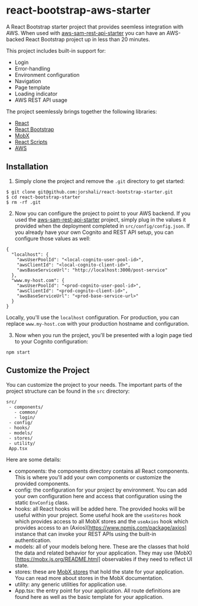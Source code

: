 # react-bootstrap-aws-starter

A React Bootstrap starter project that provides seemless integration with AWS.  When used with [aws-sam-rest-api-starter](https://github.com/jorshali/aws-sam-rest-api-starter) you can have an AWS-backed React Bootstrap project up in less than 20 minutes.

This project includes built-in support for:

- Login
- Error-handling
- Environment configuration
- Navigation
- Page template
- Loading indicator
- AWS REST API usage

The project seemlessly brings together the following libraries:

- [React](https://reactjs.org)
- [React Bootstrap](https://react-bootstrap.github.io)
- [MobX](https://mobx.js.org/README.html)
- [React Scripts](https://www.npmjs.com/package/react-scripts)
- [AWS](https://aws.amazon.com)

## Installation

1.  Simply clone the project and remove the `.git` directory to get started:

```
$ git clone git@github.com:jorshali/react-bootstrap-starter.git
$ cd react-bootstrap-starter
$ rm -rf .git
```

2.  Now you can configure the project to point to your AWS backend.  If you used the [aws-sam-rest-api-starter](https://github.com/jorshali/aws-sam-rest-api-starter) project, simply plug in the values it provided when the deployment completed in `src/config/config.json`.  If you already have your own Cognito and REST API setup, you can configure those values as well:

```
{
  "localhost": {
    "awsUserPoolId": "<local-cognito-user-pool-id>",
    "awsClientId": "<local-cognito-client-id>",
    "awsBaseServiceUrl": "http://localhost:3000/post-service"
  },
  "www.my-host.com": {
    "awsUserPoolId": "<prod-cognito-user-pool-id>",
    "awsClientId": "<prod-cognito-client-id>",
    "awsBaseServiceUrl": "<prod-base-service-url>"
  }
}
```

Locally, you'll use the `localhost` configuration.  For production, you can replace `www.my-host.com` with your production hostname and configuration.

3.  Now when you run the project, you'll be presented with a login page tied to your Cognito configuration:

```
npm start
```

## Customize the Project

You can customize the project to your needs.  The important parts of the project structure can be found in the `src` directory:

```
src/
 - components/
   - common/
   - login/
 - config/
 - hooks/
 - models/
 - stores/
 - utility/
 App.tsx
```

Here are some details:
- components:  the components directory contains all React components.  This is where you'll add your own components or customize the provided components.
- config: the configuration for your project by environment.  You can add your own configuration here and access that configuration using the static `EnvConfig` class.
- hooks:  all React hooks will be added here.  The provided hooks will be useful within your project.  Some useful hook are the `useStores` hook which provides access to all MobX stores and the `useAxios` hook which provides access to an (Axios)[https://www.npmjs.com/package/axios] instance that can invoke your REST APIs using the built-in authentication.
- models:  all of your models belong here.  These are the classes that hold the data and related behavior for your application.  They may use (MobX)[https://mobx.js.org/README.html] observables if they need to reflect UI state.
- stores:  these are [MobX stores](https://mobx.js.org/README.html) that hold the state for your application.  You can read more about stores in the MobX documentation.
- utility:  any generic utilities for application use.
- App.tsx:  the entry point for your application.  All route definitions are found here as well as the basic template for your application.